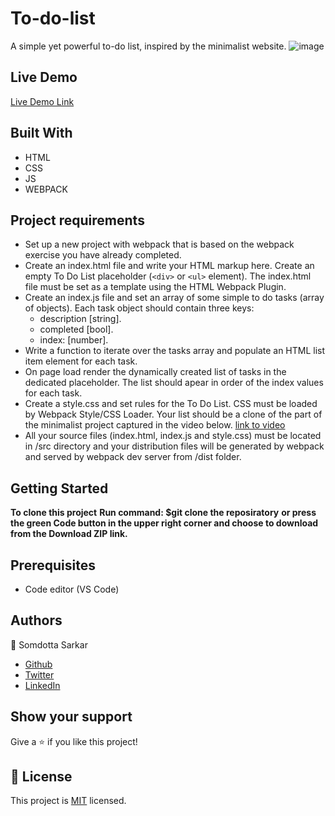 # To-do-list

A simple yet powerful to-do list, inspired by the minimalist website.
![image](https://user-images.githubusercontent.com/84907743/138916952-4af23a3e-0b34-47b7-ba59-f72aed7bfde0.png)

## Live Demo

[Live Demo Link](https://somdotta07.github.io/To-do-List/)

## Built With

- HTML
- CSS
- JS
- WEBPACK

## Project requirements

- Set up a new project with webpack that is based on the webpack exercise you have already completed.
- Create an index.html file and write your HTML markup here. Create an empty To Do List placeholder (`<div>` or `<ul>` element). The index.html file must be set as a template using the HTML Webpack Plugin.
- Create an index.js file and set an array of some simple to do tasks (array of objects). Each task object should contain three keys:
  - description [string].
  - completed [bool].
  - index: [number].
- Write a function to iterate over the tasks array and populate an HTML list item element for each task.
- On page load render the dynamically created list of tasks in the dedicated placeholder. The list should apear in order of the index values for each task.
- Create a style.css and set rules for the To Do List. CSS must be loaded by Webpack Style/CSS Loader. Your list should be a clone of the part of the minimalist project captured in the video below. [link to video](https://www.youtube.com/watch?v=AcUd-_Yjjqg)
- All your source files (index.html, index.js and style.css) must be located in /src directory and your distribution files will be generated by webpack and served by webpack dev server from /dist folder.

## Getting Started

**To clone this project**
**Run command: $git clone the reposiratory**
**or press the green Code button in the upper right corner and choose to download from the Download ZIP link.**

## Prerequisites

- Code editor (VS Code)

## Authors

👤 Somdotta Sarkar

- [Github](https://github.com/Somdotta07)
- [Twitter](https://github.com/Somdotta07)
- [LinkedIn](https://www.linkedin.com/in/somdotta-sarkar-8849b419/)

## Show your support

Give a ⭐️ if you like this project!

## 📝 License

This project is [MIT](./MIT.md) licensed.

